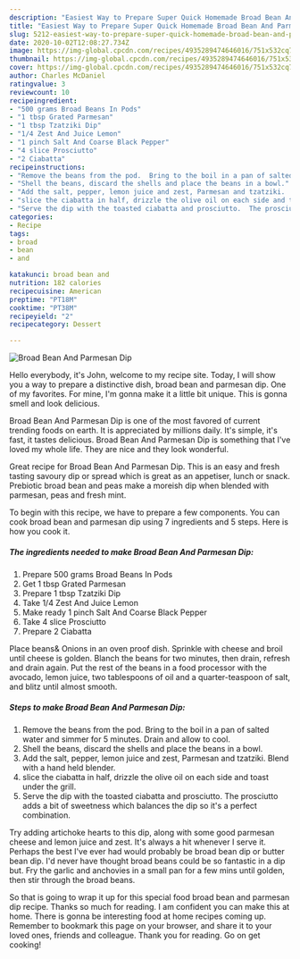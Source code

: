 ```yaml
---
description: "Easiest Way to Prepare Super Quick Homemade Broad Bean And Parmesan Dip"
title: "Easiest Way to Prepare Super Quick Homemade Broad Bean And Parmesan Dip"
slug: 5212-easiest-way-to-prepare-super-quick-homemade-broad-bean-and-parmesan-dip
date: 2020-10-02T12:08:27.734Z
image: https://img-global.cpcdn.com/recipes/4935289474646016/751x532cq70/broad-bean-and-parmesan-dip-recipe-main-photo.jpg
thumbnail: https://img-global.cpcdn.com/recipes/4935289474646016/751x532cq70/broad-bean-and-parmesan-dip-recipe-main-photo.jpg
cover: https://img-global.cpcdn.com/recipes/4935289474646016/751x532cq70/broad-bean-and-parmesan-dip-recipe-main-photo.jpg
author: Charles McDaniel
ratingvalue: 3
reviewcount: 10
recipeingredient:
- "500 grams Broad Beans In Pods"
- "1 tbsp Grated Parmesan"
- "1 tbsp Tzatziki Dip"
- "1/4 Zest And Juice Lemon"
- "1 pinch Salt And Coarse Black Pepper"
- "4 slice Prosciutto"
- "2 Ciabatta"
recipeinstructions:
- "Remove the beans from the pod.  Bring to the boil in a pan of salted water and simmer for 5 minutes.  Drain and allow to cool."
- "Shell the beans, discard the shells and place the beans in a bowl."
- "Add the salt, pepper, lemon juice and zest, Parmesan and tzatziki.  Blend with a hand held blender."
- "slice the ciabatta in half, drizzle the olive oil on each side and toast under the grill."
- "Serve the dip with the toasted ciabatta and prosciutto.  The prosciutto adds a bit of sweetness which balances the dip so it&#39;s a perfect combination."
categories:
- Recipe
tags:
- broad
- bean
- and

katakunci: broad bean and 
nutrition: 182 calories
recipecuisine: American
preptime: "PT18M"
cooktime: "PT38M"
recipeyield: "2"
recipecategory: Dessert

---
```



![Broad Bean And Parmesan Dip](https://img-global.cpcdn.com/recipes/4935289474646016/751x532cq70/broad-bean-and-parmesan-dip-recipe-main-photo.jpg)

Hello everybody, it's John, welcome to my recipe site. Today, I will show you a way to prepare a distinctive dish, broad bean and parmesan dip. One of my favorites. For mine, I'm gonna make it a little bit unique. This is gonna smell and look delicious.

Broad Bean And Parmesan Dip is one of the most favored of current trending foods on earth. It is appreciated by millions daily. It's simple, it's fast, it tastes delicious. Broad Bean And Parmesan Dip is something that I've loved my whole life. They are nice and they look wonderful.

Great recipe for Broad Bean And Parmesan Dip. This is an easy and fresh tasting savoury dip or spread which is great as an appetiser, lunch or snack. Prebiotic broad bean and peas make a moreish dip when blended with parmesan, peas and fresh mint.


To begin with this recipe, we have to prepare a few components. You can cook broad bean and parmesan dip using 7 ingredients and 5 steps. Here is how you cook it.

<!--inarticleads1-->

##### The ingredients needed to make Broad Bean And Parmesan Dip:

1. Prepare 500 grams Broad Beans In Pods
1. Get 1 tbsp Grated Parmesan
1. Prepare 1 tbsp Tzatziki Dip
1. Take 1/4 Zest And Juice Lemon
1. Make ready 1 pinch Salt And Coarse Black Pepper
1. Take 4 slice Prosciutto
1. Prepare 2 Ciabatta


Place beans&amp; Onions in an oven proof dish. Sprinkle with cheese and broil until cheese is golden. Blanch the beans for two minutes, then drain, refresh and drain again. Put the rest of the beans in a food processor with the avocado, lemon juice, two tablespoons of oil and a quarter-teaspoon of salt, and blitz until almost smooth. 

<!--inarticleads2-->

##### Steps to make Broad Bean And Parmesan Dip:

1. Remove the beans from the pod.  Bring to the boil in a pan of salted water and simmer for 5 minutes.  Drain and allow to cool.
1. Shell the beans, discard the shells and place the beans in a bowl.
1. Add the salt, pepper, lemon juice and zest, Parmesan and tzatziki.  Blend with a hand held blender.
1. slice the ciabatta in half, drizzle the olive oil on each side and toast under the grill.
1. Serve the dip with the toasted ciabatta and prosciutto.  The prosciutto adds a bit of sweetness which balances the dip so it&#39;s a perfect combination.


Try adding artichoke hearts to this dip, along with some good parmesan cheese and lemon juice and zest. It&#39;s always a hit whenever I serve it. Perhaps the best I&#39;ve ever had would probably be broad bean dip or butter bean dip. I&#39;d never have thought broad beans could be so fantastic in a dip but. Fry the garlic and anchovies in a small pan for a few mins until golden, then stir through the broad beans. 

So that is going to wrap it up for this special food broad bean and parmesan dip recipe. Thanks so much for reading. I am confident you can make this at home. There is gonna be interesting food at home recipes coming up. Remember to bookmark this page on your browser, and share it to your loved ones, friends and colleague. Thank you for reading. Go on get cooking!
